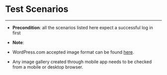 # Test Scenarios

---

* **Precondition**: all the scenarios listed here expect a successful log in first

* **Note**: 
 * WordPress.com accepted image format can be found [here](https://en.support.wordpress.com/accepted-filetypes/).
 * Any image gallery created through mobile app needs to be checked from a mobile or desktop browser.

